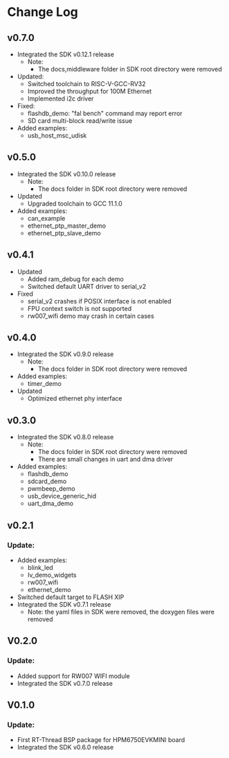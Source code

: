 # Change Log

## v0.7.0
- Integrated the SDK v0.12.1 release
  - Note:
    - The docs,middleware folder in SDK root directory were removed
- Updated:
  - Switched toolchain to RISC-V-GCC-RV32
  - Improved the throughput for 100M Ethernet
  - Implemented i2c driver
- Fixed:
  - flashdb_demo: "fal bench" command may report error
  - SD card multi-block read/write issue
- Added examples:
  - usb_host_msc_udisk

## v0.5.0
- Integrated the SDK v0.10.0 release
  - Note:
    - The docs folder in SDK root directory were removed
- Updated
  - Upgraded toolchain to GCC 11.1.0
- Added examples:
  - can_example
  - ethernet_ptp_master_demo
  - ethernet_ptp_slave_demo

## v0.4.1
- Updated
    - Added ram_debug for each demo
    - Switched default UART driver to serial_v2
- Fixed
    - serial_v2 crashes if POSIX interface is not enabled
    - FPU context switch is not supported
    - rw007_wifi demo may crash in certain cases

## v0.4.0
- Integrated the SDK v0.9.0 release
  - Note:
      - The docs folder in SDK root directory were removed
- Added examples:
    - timer_demo
- Updated
    - Optimized ethernet phy interface

## v0.3.0
- Integrated the SDK v0.8.0 release
  - Note:
      - The docs folder in SDK root directory were removed
      - There are small changes in uart and dma driver
- Added examples:
    - flashdb_demo
    - sdcard_demo
    - pwmbeep_demo
    - usb_device_generic_hid
    - uart_dma_demo

## v0.2.1
### Update:
- Added examples:
  - blink_led
  - lv_demo_widgets
  - rw007_wifi
  - ethernet_demo
- Switched default target to FLASH XIP
- Integrated the SDK v0.7.1 release
    - Note: the yaml files in SDK were removed, the doxygen files were removed

## V0.2.0
### Update:
- Added support for RW007 WIFI module
- Integrated the SDK v0.7.0 release

## V0.1.0
### Update:
- First RT-Thread BSP package for HPM6750EVKMINI board
- Integrated the SDK v0.6.0 release
